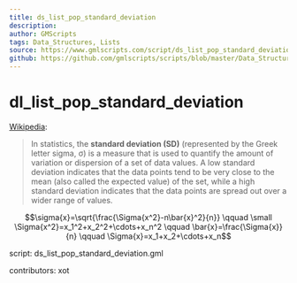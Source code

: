 ```yaml
---
title: ds_list_pop_standard_deviation
description: 
author: GMScripts
tags: Data_Structures, Lists
source: https://www.gmlscripts.com/script/ds_list_pop_standard_deviation
github: https://github.com/gmlscripts/scripts/blob/master/Data_Structures/Lists/ds_list_pop_standard_deviation.gml
---
```


dl_list_pop_standard_deviation
==============================

[Wikipedia]:

> In statistics, the **standard deviation (SD)** (represented by the Greek 
> letter sigma, σ) is a measure that is used to quantify the amount of 
> variation or dispersion of a set of data values. A low standard deviation 
> indicates that the data points tend to be very close to the mean (also 
> called the expected value) of the set, while a high standard deviation 
> indicates that the data points are spread out over a wider range of values.

[Wikipedia]: http://en.wikipedia.org/wiki/Standard_deviation

$$\sigma{x}=\sqrt{\frac{\Sigma{x^2}-n\bar{x}^2}{n}}
\qquad \small \Sigma{x^2}=x_1^2+x_2^2+\cdots+x_n^2
\qquad \bar{x}=\frac{\Sigma{x}}{n}
\qquad \Sigma{x}=x_1+x_2+\cdots+x_n$$


script: ds_list_pop_standard_deviation.gml

contributors: xot

